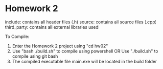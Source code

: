 # Homework 2

include: contains all header files (.h)
source: contains all source files (.cpp)
third_party: contains all external libraries used

To Compile:
1) Enter the Homework 2 project using "cd hw02"
2) Use "bash ./build.sh" to compile using powershell OR Use "./build.sh" to compile using git bash
3) The compiled executable file main.exe will be located in the build folder
